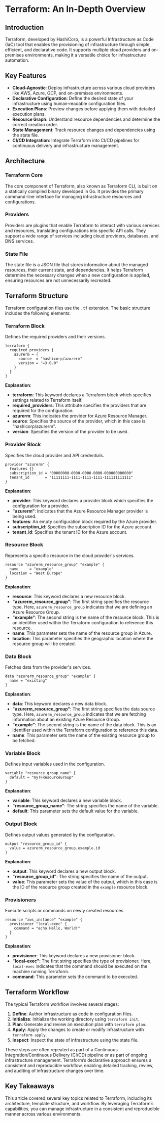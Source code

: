 
# Terraform: An In-Depth Overview

## Introduction

Terraform, developed by HashiCorp, is a powerful Infrastructure as Code (IaC) tool that enables the provisioning of infrastructure through simple, efficient, and declarative code. It supports multiple cloud providers and on-premises environments, making it a versatile choice for infrastructure automation.

## Key Features

- **Cloud-Agnostic**: Deploy infrastructure across various cloud providers like AWS, Azure, GCP, and on-premises environments.
- **Declarative Configuration**: Define the desired state of your infrastructure using human-readable configuration files.
- **Execution Plans**: Preview changes before applying them with detailed execution plans.
- **Resource Graph**: Understand resource dependencies and determine the correct creation order.
- **State Management**: Track resource changes and dependencies using the state file.
- **CI/CD Integration**: Integrate Terraform into CI/CD pipelines for continuous delivery and infrastructure management.

## Architecture

### Terraform Core

The core component of Terraform, also known as Terraform CLI, is built on a statically compiled binary developed in Go. It provides the primary command-line interface for managing infrastructure resources and configurations.

### Providers

Providers are plugins that enable Terraform to interact with various services and resources, translating configurations into specific API calls. They support a wide range of services including cloud providers, databases, and DNS services.

### State File

The state file is a JSON file that stores information about the managed resources, their current state, and dependencies. It helps Terraform determine the necessary changes when a new configuration is applied, ensuring resources are not unnecessarily recreated.

## Terraform Structure

Terraform configuration files use the `.tf` extension. The basic structure includes the following elements:

### Terraform Block

Defines the required providers and their versions.

```hcl
terraform {
  required_providers {
    azurerm = {
      source  = "hashicorp/azurerm"
      version = "=3.0.0"
    }
  }
}
```
**Explanation**:
- **terraform**: This keyword declares a Terraform block which specifies settings related to Terraform itself.
- **required_providers**: This attribute specifies the providers that are required for the configuration.
- **azurerm**: This indicates the provider for Azure Resource Manager.
- **source**: Specifies the source of the provider, which in this case is "hashicorp/azurerm".
- **version**: Specifies the version of the provider to be used.

### Provider Block

Specifies the cloud provider and API credentials.

```hcl
provider "azurerm" {
  features {}
  subscription_id = "00000000-0000-0000-0000-000000000000"
  tenant_id       = "11111111-1111-1111-1111-111111111111"
}
```
**Explanation**:
- **provider**: This keyword declares a provider block which specifies the configuration for a provider.
- **"azurerm"**: Indicates that the Azure Resource Manager provider is being used.
- **features**: An empty configuration block required by the Azure provider.
- **subscription_id**: Specifies the subscription ID for the Azure account.
- **tenant_id**: Specifies the tenant ID for the Azure account.

### Resource Block

Represents a specific resource in the cloud provider's services.

```hcl
resource "azurerm_resource_group" "example" {
  name     = "example"
  location = "West Europe"
}
```
**Explanation**:
- **resource**: This keyword declares a new resource block.
- **"azurerm_resource_group"**: The first string specifies the resource type. Here, `azurerm_resource_group` indicates that we are defining an Azure Resource Group.
- **"example"**: The second string is the name of the resource block. This is an identifier used within the Terraform configuration to reference this resource.
- **name**: This parameter sets the name of the resource group in Azure.
- **location**: This parameter specifies the geographic location where the resource group will be created.

### Data Block

Fetches data from the provider's services.

```hcl
data "azurerm_resource_group" "example" {
  name = "existing"
}
```
**Explanation**:
- **data**: This keyword declares a new data block.
- **"azurerm_resource_group"**: The first string specifies the data source type. Here, `azurerm_resource_group` indicates that we are fetching information about an existing Azure Resource Group.
- **"example"**: The second string is the name of the data block. This is an identifier used within the Terraform configuration to reference this data.
- **name**: This parameter sets the name of the existing resource group to be fetched.

### Variable Block

Defines input variables used in the configuration.

```hcl
variable "resource_group_name" {
  default = "myTFResourceGroup"
}
```
**Explanation**:
- **variable**: This keyword declares a new variable block.
- **"resource_group_name"**: The string specifies the name of the variable.
- **default**: This parameter sets the default value for the variable.

### Output Block

Defines output values generated by the configuration.

```hcl
output "resource_group_id" {
  value = azurerm_resource_group.example.id
}
```
**Explanation**:
- **output**: This keyword declares a new output block.
- **"resource_group_id"**: The string specifies the name of the output.
- **value**: This parameter sets the value of the output, which in this case is the ID of the resource group created in the `example` resource block.

### Provisioners

Execute scripts or commands on newly created resources.

```hcl
resource "aws_instance" "example" {
  provisioner "local-exec" {
    command = "echo Hello, World!"
  }
}
```
**Explanation**:
- **provisioner**: This keyword declares a new provisioner block.
- **"local-exec"**: The first string specifies the type of provisioner. Here, `local-exec` indicates that the command should be executed on the machine running Terraform.
- **command**: This parameter sets the command to be executed.

## Terraform Workflow

The typical Terraform workflow involves several stages:

1. **Define**: Author infrastructure as code in configuration files.
2. **Initialize**: Initialize the working directory using `terraform init`.
3. **Plan**: Generate and review an execution plan with `terraform plan`.
4. **Apply**: Apply the changes to create or modify infrastructure with `terraform apply`.
5. **Inspect**: Inspect the state of infrastructure using the state file.

These steps are often repeated as part of a Continuous Integration/Continuous Delivery (CI/CD) pipeline or as part of ongoing infrastructure management. Terraform’s declarative approach ensures a consistent and reproducible workflow, enabling detailed tracking, review, and auditing of infrastructure changes over time.

## Key Takeaways

This article covered several key topics related to Terraform, including its architecture, template structure, and workflow. By leveraging Terraform’s capabilities, you can manage infrastructure in a consistent and reproducible manner across various environments.